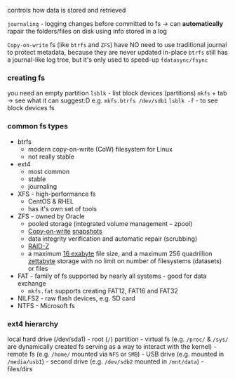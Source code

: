 controls how data is stored and retrieved

`journaling` - logging changes before committed to fs -> can **automatically** rapair the folders/files on disk using info stored in a log

`Copy-on-write` fs (like `btrfs` and `ZFS`) have NO need to use traditional journal to protect metadata, because they are never updated in-place
`btrfs` still has a journal-like log tree, but it's only used to speed-up `fdatasync/fsync`

### creating fs
you need an empty partition
`lsblk` - list block devices (partitions)
`mkfs` + tab -> see what it can suggest:D
e.g. `mkfs.btrfs /dev/sdb1`
`lsblk -f` - to see block devices fs

### common fs types
- btrfs 
	- modern copy-on-write (CoW) filesystem for Linux
	- not really stable
- ext4
	- most common
	- stable
	- journaling
- XFS - high-performance fs
	- CentOS & RHEL
	- has it's own set of tools
- ZFS - owned by Oracle
	- pooled storage (integrated volume management – zpool)
	- [Copy-on-write](https://en.wikipedia.org/wiki/Copy-on-write "wikipedia:Copy-on-write")  [snapshots](https://en.wikipedia.org/wiki/Snapshot_(computer_storage) "wikipedia:Snapshot (computer storage)")
	- data integrity verification and automatic repair (scrubbing)
	- [RAID-Z](https://en.wikipedia.org/wiki/RAID-Z "wikipedia:RAID-Z")
	- a maximum [16 exabyte](https://en.wikipedia.org/wiki/Exabyte "wikipedia:Exabyte") file size, and a maximum 256 quadrillion [zettabyte](https://en.wikipedia.org/wiki/Zettabyte "wikipedia:Zettabyte") storage with no limit on number of filesystems (datasets) or files
- FAT - family of fs supported by nearly all systems - good for data exchange
	- `mkfs.fat` supports creating FAT12, FAT16 and FAT32
- NILFS2 - raw flash devices, e.g. SD card
- NTFS - Microsoft fs


### ext4 hierarchy
local hard drive (/dev/sda1)
	- root (`/`) partition
		- virtual fs
		  (e.g. `/proc/` & `/sys/` are dynamically created fs serving as a way to interact with the kernel)
		- remote fs
		  (e.g. `/home/` mounted via `NFS` or `SMB`)
		- USB drive
		  (e.g. mounted in `/media/usb1`)
		- second drive
		  (e.g. `/dev/sdb2` mounted in `/mnt/data`)
		- files/dirs
